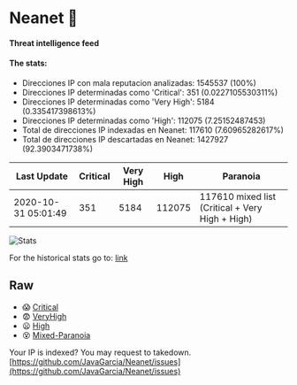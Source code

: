 # Neanet :hocho:
#### Threat intelligence feed
#### The stats:

- Direcciones IP con mala reputacion analizadas: 1545537 (100%)
- Direcciones IP determinadas como 'Critical':  351 (0.0227105530311%)
- Direcciones IP determinadas como 'Very High':  5184 (0.335417398613%)
- Direcciones IP determinadas como 'High':  112075 (7.25152487453)
- Total de direcciones IP indexadas en Neanet:  117610 (7.60965282617%)
- Total de direcciones IP descartadas en Neanet:  1427927 (92.3903471738%)

| Last Update | Critical | Very High | High | Paranoia |
| --- | --- | --- | --- | --- |
| 2020-10-31 05:01:49 | 351 | 5184 | 112075 | 117610 mixed list (Critical + Very High + High)|

![Stats](https://docs.google.com/spreadsheets/d/e/2PACX-1vSnaNMIXVabIpDJjufMlzH7poXnshF3mgd8Is1g9ytUEzVsP5my4Trn8f-xkoLLQ38xpL3HtmUexLo6/pubchart?oid=501124687&format=image)

For the historical stats go to: [link](/stats.csv)
## Raw
- :scream: [Critical](https://raw.githubusercontent.com/JavaGarcia/Neanet/master/blacklists/neanet_critical.txt)
- :fearful: [VeryHigh](https://raw.githubusercontent.com/JavaGarcia/Neanet/master/blacklists/neanet_veryHigh.txtt)
- :frowning: [High](https://raw.githubusercontent.com/JavaGarcia/Neanet/master/blacklists/neanet_high.txt)
- :dizzy_face: [Mixed-Paranoia](https://raw.githubusercontent.com/JavaGarcia/Neanet/master/blacklists/neanet_all.txt)


Your IP is indexed? You may request to takedown. [https://github.com/JavaGarcia/Neanet/issues](https://github.com/JavaGarcia/Neanet/issues)

































































































































































































































































































































































































































































































































































































































































































































































































































































































































































































































































































































































































































































































































































































































































































































































































































































































































































































































































